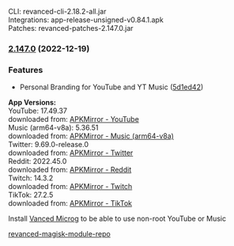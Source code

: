 CLI: revanced-cli-2.18.2-all.jar  
Integrations: app-release-unsigned-v0.84.1.apk  
Patches: revanced-patches-2.147.0.jar  

### [2.147.0](https://github.com/E85Addict/revanced-patches/compare/v2.146.0...v2.147.0) (2022-12-19)
### Features
* Personal Branding for YouTube and YT Music ([5d1ed42](https://github.com/E85Addict/revanced-patches/commit/5d1ed4225ae955fb627c1e8025e11c38eb00a6fe))

  
**App Versions:**  
YouTube: 17.49.37  
downloaded from: [APKMirror - YouTube](https://www.apkmirror.com/apk/google-inc/youtube/youtube-17-49-37-release/youtube-17-49-37-2-android-apk-download/)  
Music (arm64-v8a): 5.36.51  
downloaded from: [APKMirror - Music (arm64-v8a)](https://www.apkmirror.com/apk/google-inc/youtube-music/youtube-music-5-36-51-release/youtube-music-5-36-51-android-apk-download/)  
Twitter: 9.69.0-release.0  
downloaded from: [APKMirror - Twitter](https://www.apkmirror.com/apk/twitter-inc/twitter/twitter-9-69-0-release-0-release/twitter-9-69-0-release-0-2-android-apk-download/)  
Reddit: 2022.45.0  
downloaded from: [APKMirror - Reddit](https://www.apkmirror.com/apk/redditinc/reddit/reddit-2022-45-0-release/reddit-2022-45-0-2-android-apk-download/)  
Twitch: 14.3.2  
downloaded from: [APKMirror - Twitch](https://www.apkmirror.com/apk/twitch-interactive-inc/twitch/twitch-14-3-2-release/twitch-live-game-streaming-14-3-2-android-apk-download/)  
TikTok: 27.2.5  
downloaded from: [APKMirror - TikTok](https://www.apkmirror.com/apk/tiktok-pte-ltd/tik-tok-including-musical-ly/tik-tok-including-musical-ly-27-2-5-release/tiktok-27-2-5-android-apk-download/)  

Install [Vanced Microg](https://github.com/inotia00/VancedMicroG/releases) to be able to use non-root YouTube or Music  

[revanced-magisk-module-repo](https://github.com/E85Addict/revanced-magisk-module)  
